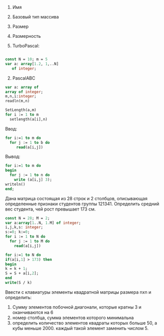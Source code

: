 
1. Имя
2. Базовый тип массива
3. Размер
4. Размерность

1. TurboPascal:
```pascal

const N = 10; m = 5 
var a: array[1.2, 1,..N]
   of integer;
```


2. PascalABC
```pascal
var a: array of
array of integer;
m,n,i:integer;
readln(m,n)

SetLength(a,m)
for i := 1 to m
  setlength(a[i],n)
```

Ввод:
```pascal
for i:=1 to m do 
  for j := 1 to b do 
     read(a[i,j])
```
Вывод:

```pascal
for i:=1 to m do
begin
  for j := 1 to n do
    write (a[i,j] 3);
writeln()
end;
```

Дана матрица состоящая из 28 строк и 2 столбцов, описывающая определенные признаки студентов группы 121341. Определить средний вес студента, чей рост превышает 173 см. 

```pascal
const N = 28; M = 2;
var a:array[1..N, 1.M] of integer;
i,j,k,s: integer; 
s:=0; k:=0;
for i := 1 to N do 
  for j := 1 to M do
    read(a[i,j])

for i:=1 to N do 
if(a[i,1] > 173) then
begin
k = k + 1;
S = S + a[i,2];
end
write(S / k)
```

Ввести с клавиатуры элементы квадратной матрицы размера nxn и определить: 
1. Сумму элементов побочной диагонали, которые кратны 3 и оканчиваются на 6
2. номер столбца, сумма элементов которого минимальна
3. определить количество элементов квадраты которых больше 50, а кубы меньше 2000. каждый такой элемент заменить числом 5.

